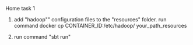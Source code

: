Home task 1

1. add "hadoop"" configuration files to the "resources" folder.
run command
docker cp CONTAINER_ID:/etc/hadoop/ your_path_resources 

2. run command "sbt run"